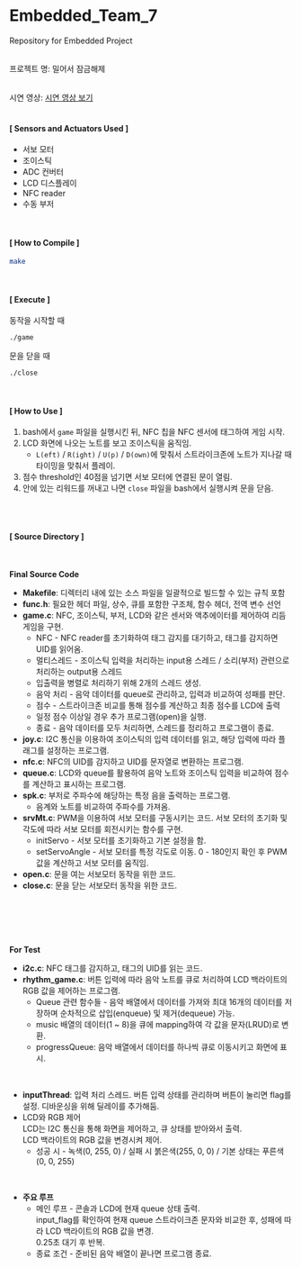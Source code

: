 # Embedded_Team_7
Repository for Embedded Project  
<br>  

프로젝트 명: 밀어서 잠금해제  
<br>  

시연 영상: [시연 영상 보기](https://youtube.com/shorts/OWIvqjtxvhY)  
<br>  

#### **[ Sensors and Actuators Used ]**  
- 서보 모터  
- 조이스틱  
- ADC 컨버터  
- LCD 디스플레이  
- NFC reader  
- 수동 부저  
<br>  

#### **[ How to Compile ]**  
```bash
make
```
<br> 

#### **[ Execute ]**  
동작을 시작할 때
```bash
./game
```

문을 닫을 때
```bash
./close
```
<br>  

#### **[ How to Use ]**  
1. bash에서 `game` 파일을 실행시킨 뒤, NFC 칩을 NFC 센서에 태그하여 게임 시작.  
2. LCD 화면에 나오는 노트를 보고 조이스틱을 움직임.  
   - `L(eft)` / `R(ight)` / `U(p)` / `D(own)`에 맞춰서 스트라이크존에 노트가 지나갈 때 타이밍을 맞춰서 플레이.  
3. 점수 threshold인 40점을 넘기면 서보 모터에 연결된 문이 열림.  
4. 안에 있는 리워드를 꺼내고 나면 `close` 파일을 bash에서 실행시켜 문을 닫음.  
<br>  
<br>  

#### **[ Source Directory ]**  
<br>  

**Final Source Code**   
- **Makefile**: 디렉터리 내에 있는 소스 파일을 일괄적으로 빌드할 수 있는 규칙 포함  
- **func.h**: 필요한 헤더 파일, 상수, 큐를 포함한 구조체, 함수 헤더, 전역 변수 선언  
- **game.c**: NFC, 조이스틱, 부저, LCD와 같은 센서와 액추에이터를 제어하여 리듬 게임을 구현.  
  - NFC - NFC reader를 초기화하여 태그 감지를 대기하고, 태그를 감지하면 UID를 읽어옴.  
  - 멀티스레드 - 조이스틱 입력을 처리하는 input용 스레드 / 소리(부저) 관련으로 처리하는 output용 스레드  
  - 입출력을 병렬로 처리하기 위해 2개의 스레드 생성.  
  - 음악 처리 - 음악 데이터를 queue로 관리하고, 입력과 비교하여 성패를 판단.  
  - 점수 - 스트라이크존 비교를 통해 점수를 계산하고 최종 점수를 LCD에 출력  
  - 일정 점수 이상일 경우 추가 프로그램(open)을 실행.  
  - 종료 - 음악 데이터를 모두 처리하면, 스레드를 정리하고 프로그램이 종료.  
- **joy.c**: I2C 통신을 이용하여 조이스틱의 입력 데이터를 읽고, 해당 입력에 따라 플래그를 설정하는 프로그램.  
- **nfc.c**: NFC의 UID를 감지하고 UID를 문자열로 변환하는 프로그램.  
- **queue.c**: LCD와 queue를 활용하여 음악 노트와 조이스틱 입력을 비교하여 점수를 계산하고 표시하는 프로그램.  
- **spk.c**: 부저로 주파수에 해당하는 특정 음을 출력하는 프로그램.  
  - 음계와 노트를 비교하여 주파수를 가져옴.  
- **srvMt.c**: PWM을 이용하여 서보 모터를 구동시키는 코드. 서보 모터의 초기화 및 각도에 따라 서보 모터를 회전시키는 함수를 구현.  
  - initServo - 서보 모터를 초기화하고 기본 설정을 함.  
  - setServoAngle - 서보 모터를 특정 각도로 이동. 0 - 180인지 확인 후 PWM 값을 계산하고 서보 모터를 움직임.  
- **open.c**: 문을 여는 서보모터 동작을 위한 코드.  
- **close.c**: 문을 닫는 서보모터 동작을 위한 코드.  
<br>  
<br>  
<br>  
<br>  

**For Test**  
- **i2c.c**: NFC 태그를 감지하고, 태그의 UID를 읽는 코드.  
- **rhythm_game.c**: 버튼 입력에 따라 음악 노트를 큐로 처리하여 LCD 백라이트의 RGB 값을 제어하는 프로그램.  
  - Queue 관련 함수들 - 음악 배열에서 데이터를 가져와 최대 16개의 데이터를 저장하며 순차적으로 삽입(enqueue) 및 제거(dequeue) 가능.  
  - music 배열의 데이터(1 ~ 8)을 큐에 mapping하여 각 값을 문자(LRUD)로 변환.  
  - progressQueue: 음악 배열에서 데이터를 하나씩 큐로 이동시키고 화면에 표시.  
<br>  

  - **inputThread**: 입력 처리 스레드. 버튼 입력 상태를 관리하며 버튼이 눌리면 flag를 설정. 디바운싱을 위해 딜레이를 추가해둠.  
  - LCD와 RGB 제어  
    LCD는 I2C 통신을 통해 화면을 제어하고, 큐 상태를 받아와서 출력.  
    LCD 백라이트의 RGB 값을 변경시켜 제어.  
    - 성공 시 - 녹색(0, 255, 0) / 실패 시 붉은색(255, 0, 0) / 기본 상태는 푸른색(0, 0, 255)  
<br>  

  - **주요 루프** 
    - 메인 루프 - 콘솔과 LCD에 현재 queue 상태 출력.  
      input_flag를 확인하여 현재 queue 스트라이크존 문자와 비교한 후, 성패에 따라 LCD 백라이트의 RGB 값을 변경.  
      0.25초 대기 후 반복.  
    - 종료 조건 - 준비된 음악 배열이 끝나면 프로그램 종료.  
<br>  

